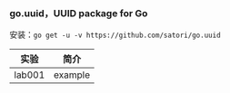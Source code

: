 ### go.uuid，UUID package for Go
安装：`go get -u -v https://github.com/satori/go.uuid`

|实验|简介|
|---|---|
|lab001|example|